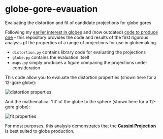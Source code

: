 # globe-gore-evauation

Evaluating the distortion and fit of candidate projections for globe gores

Following my [earlier interest in globes](https://jonnyhuckblog.wordpress.com/2016/06/29/globemaking-for-beginners/) and (now outdated) [code to produce one](https://github.com/jonnyhuck/GlobeMaker) - this repository provides the code and results of the first rigorous analysis pf the properties of a range of projections for use in globemaking.

* `distortion.py` contains library code for evaluating the projections
* `globe.py` contains the evaluation itself
* `maps.py` simply produces a figure comparing the projections under consideration

This code allow you to evaluate the distortion properties (shown here for a 12-gore globe):

![distortion properties](./out/12-Gores.png)

And the mathematical 'fit' of the globe to the sphere (shown here for a 12-gore globe):

![fit properties](./out/12-gore-width.png)

For most purposes, this analysis demonstrates that the [**Cassini Projection**](https://en.wikipedia.org/wiki/Cassini_projection) is best suited to globe production. 